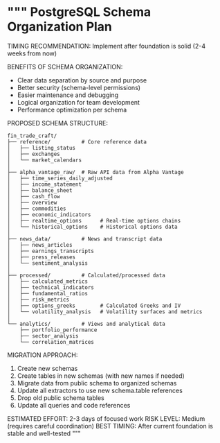 """
PostgreSQL Schema Organization Plan
===================================

TIMING RECOMMENDATION: Implement after foundation is solid (2-4 weeks from now)

BENEFITS OF SCHEMA ORGANIZATION:
- Clear data separation by source and purpose
- Better security (schema-level permissions)
- Easier maintenance and debugging
- Logical organization for team development
- Performance optimization per schema

PROPOSED SCHEMA STRUCTURE:
```
fin_trade_craft/
├── reference/          # Core reference data
│   ├── listing_status
│   ├── exchanges
│   └── market_calendars
│
├── alpha_vantage_raw/  # Raw API data from Alpha Vantage
│   ├── time_series_daily_adjusted
│   ├── income_statement
│   ├── balance_sheet
│   ├── cash_flow
│   ├── overview
│   ├── commodities
│   ├── economic_indicators
│   ├── realtime_options      # Real-time options chains
│   └── historical_options    # Historical options data
│
├── news_data/          # News and transcript data
│   ├── news_articles
│   ├── earnings_transcripts
│   ├── press_releases
│   └── sentiment_analysis
│
├── processed/          # Calculated/processed data
│   ├── calculated_metrics
│   ├── technical_indicators
│   ├── fundamental_ratios
│   ├── risk_metrics
│   ├── options_greeks        # Calculated Greeks and IV
│   └── volatility_analysis   # Volatility surfaces and metrics
│
└── analytics/          # Views and analytical data
    ├── portfolio_performance
    ├── sector_analysis
    └── correlation_matrices
```

MIGRATION APPROACH:
1. Create new schemas
2. Create tables in new schemas (with new names if needed)
3. Migrate data from public schema to organized schemas
4. Update all extractors to use new schema.table references
5. Drop old public schema tables
6. Update all queries and code references

ESTIMATED EFFORT: 2-3 days of focused work
RISK LEVEL: Medium (requires careful coordination)
BEST TIMING: After current foundation is stable and well-tested
"""
